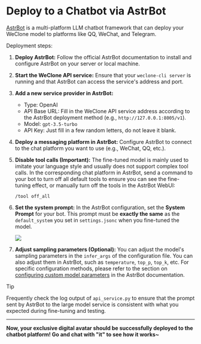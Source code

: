 # Deploy to a Chatbot via AstrBot

[AstrBot](https://github.com/AstrBotDevs/AstrBot) is a multi-platform LLM chatbot framework that can deploy your WeClone model to platforms like QQ, WeChat, and Telegram.

Deployment steps:

1. **Deploy AstrBot:** Follow the official AstrBot documentation to install and configure AstrBot on your server or local machine.


2. **Start the WeClone API service:** Ensure that your `weclone-cli server` is running and that AstrBot can access the service's address and port.

3. **Add a new service provider in AstrBot:**

   * Type: OpenAI
   * API Base URL: Fill in the WeClone API service address according to the AstrBot deployment method (e.g., `http://127.0.0.1:8005/v1`).
   * Model: `gpt-3.5-turbo`
   * API Key: Just fill in a few random letters, do not leave it blank.

4. **Deploy a messaging platform in AstrBot:** Configure AstrBot to connect to the chat platform you want to use (e.g., WeChat, QQ, etc.).

5. **Disable tool calls (Important):**
   The fine-tuned model is mainly used to imitate your language style and usually does not support complex tool calls. In the corresponding chat platform in AstrBot, send a command to your bot to turn off all default tools to ensure you can see the fine-tuning effect, or manually turn off the tools in the AstrBot WebUI:

   ```
   /tool off_all
   ```

6. **Set the system prompt:**
   In the AstrBot configuration, set the **System Prompt** for your bot. This prompt must be **exactly the same** as the `default_system` you set in `settings.jsonc` when you fine-tuned the model.

   <img src="https://blog-img.051088.xyz/AstrBot%E6%95%99%E7%A8%8B01.png"/>

7. **Adjust sampling parameters (Optional):**
   You can adjust the model's sampling parameters in the `infer_args` of the configuration file. You can also adjust them in AstrBot, such as `temperature`, `top_p`, `top_k`, etc. For specific configuration methods, please refer to the section on [configuring custom model parameters](https://astrbot.app/config/model-config.html#configuring-custom-model-parameters) in the AstrBot documentation.

> [!TIP]
> Frequently check the log output of `api_service.py` to ensure that the prompt sent by AstrBot to the large model service is consistent with what you expected during fine-tuning and testing.

---
**Now, your exclusive digital avatar should be successfully deployed to the chatbot platform! Go and chat with "it" to see how it works~**